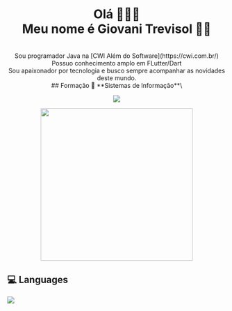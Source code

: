 <h1 align='center'>
  Olá 🙋🏻‍♂️
  <br/>
  Meu nome é Giovani Trevisol 👨‍💻
</h1>

<p align='center'>
<br>
  Sou programador Java na [CWI Além do Software](https://cwi.com.br/) <br>
  Possuo conhecimento amplo em FLutter/Dart <br>
  Sou apaixonador por tecnologia e busco sempre acompanhar as novidades deste mundo. <br>
  ## Formação
📖 **Sistemas de Informação**\
<br>
  
</p>
<p align='center'>
    <a href="https://www.linkedin.com/in/giovani-trevisol-26312b41/">
    <img src="https://img.shields.io/badge/linkedin-%230077B5.svg?&style=for-the-badge&logo=linkedin&logoColor=white" />
</p>
  
<p align='center'>
  <a href="#"><img src="https://github-readme-stats.vercel.app/api?username=giovanitrevisol&show_icons=true&count_private=true&theme=dark" width="350"></a>
</p>

## 💻 Languages
<img src="https://img.shields.io/badge/Java-ED8B00?style=for-the-badge&logo=java&logoColor=white" />
